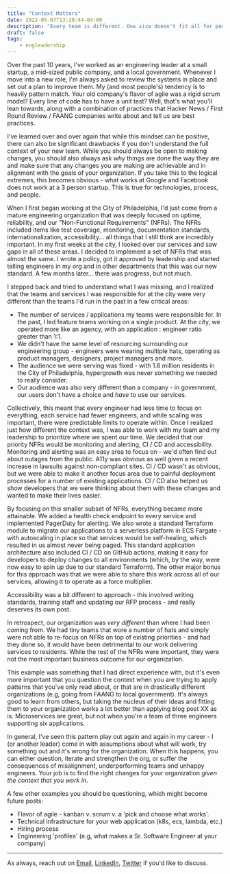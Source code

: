 ```yaml
---
title: "Context Matters"
date: 2022-05-07T13:20:44-04:00
description: "Every team is different. One size doesn't fit all for people, technology and process."
draft: false
tags: 
    - engleadership
---
```



Over the past 10 years, I've worked as an engineering leader at a small startup, a mid-sized public company, and a local government. Whenever I move into a new role, I'm always asked to review the systems in place and set out a plan to improve them. My (and most people's) tendency is to heavily pattern match. Your old company's flavor of agile was a rigid scrum model? Every line of code has to have a unit test? Well, that's what you'll lean towards, along with a combination of practices that Hacker News / First Round Review / FAANG companies write about and tell us are best practices.


 I've learned over and over again that while this mindset can be positive, there can also be significant drawbacks if you don't understand the full context of your new team. While you should always be open to making changes, you should also always ask _why_ things are done the way they are and make sure that any changes you are making are achievable and in alignment with the goals of your organization. If you take this to the logical extremes, this becomes obvious - what works at Google and Facebook does not work at a 3 person startup. This is true for technologies, process, and people.

When I first began working at the City of Philadelphia, I'd just come from a mature engineering organization that was deeply focused on uptime, reliability, and our "Non-Functional Requirements" (NFRs). The NFRs included items like test coverage, monitoring, documentation standards, internationalization, accessibility... all things that I still think are incredibly important. In my first weeks at the city, I looked over our services and saw gaps in all of these areas. I decided to implement a set of NFRs that was almost the same. I wrote a policy, got it approved by leadership and started telling engineers in my org and in other departments that this was our new standard. A few months later... there was progress, but not much. 

I stepped back and tried to understand what I was missing, and I realized that the teams and services I was responsible for at the city were very different than the teams I'd run in the past in a few critical areas: 
- The number of services / applications my teams were responsible for. In the past, I led feature teams working on a single product. At the city, we operated more like an agency, with an application : engineer ratio greater than 1:1. 
- We didn't have the same level of resourcing surrounding our engineering group - engineers were wearing multiple hats, operating as product managers, designers, project managers and more.
- The audience we were serving was fixed - with 1.6 million residents in the City of Philadelphia, hypergrowth was never something we needed to really consider. 
- Our audience was also very different than a company - in government, our users don't have a choice and _have_ to use our services. 

Collectively, this meant that every engineer had less time to focus on everything, each service had fewer engineers, and while scaling was important, there were predictable limits to operate within. Once I realized just how different the context was, I was able to work with my team and my leadership to prioritize where we spent our time. We decided that our priority NFRs would be monitoring and alerting, CI / CD and accessibility. Monitoring and alerting was an easy area to focus on - we'd often find out about outages from the public. A11y was obvious as well given a recent increase in lawsuits against non-compliant sites. CI / CD wasn't as obvious, but we were able to make it another focus area due to painful deployment processes for a number of existing applications. CI / CD also helped us show developers that we were thinking about them with these changes and wanted to make their lives easier.

By focusing on this smaller subset of NFRs, everything became more attainable. We added a health check endpoint to every service and implemented PagerDuty for alerting. We also wrote a standard Terraform module to migrate our applications to a serverless platform in ECS Fargate - with autoscaling in place so that services would be self-healing, which resulted in us almost never being paged. This standard application architecture also included CI / CD on GitHub actions, making it easy for developers to deploy changes to all environments (which, by the way, were now easy to spin up due to our standard Terraform). The other major bonus for this approach was that we were able to share this work across all of our services, allowing it to operate as a force multiplier.

Accessibility was a bit different to approach - this involved writing standards, training staff and updating our RFP process - and really deserves its own post.

In retrospect, our organization was _very different_ than where I had been coming from. We had tiny teams that wore a number of hats and simply were not able to re-focus on NFRs on top of existing priorities - and had they done so, it would have been detrimental to our work delivering services to residents. While the rest of the NFRs were important, they were not the most important business outcome for our organization.  

This example was something that I had direct experience with, but it's even more important that you question the context when you are trying to apply patterns that you've only read about, or that are in drastically different organizations (e.g, going from FAANG to local government). It's always good to learn from others, but taking the nucleus of their ideas and fitting them to your organization works a lot better than applying blog post XX as is. Microservices are great, but not when you're a team of three engineers supporting six applications. 

In general, I've seen this pattern play out again and again in my career - I (or another leader) come in with assumptions about what will work, try something out and it's wrong for the organization. When this happens, you can either question, iterate and strengthen the org, or suffer the consequences of misalignment, underperforming teams and unhappy engineers. Your job is to find the right changes for your organization _given the context that you work in_. 

A few other examples you should be questioning, which might become future posts:
- Flavor of agile - kanban v. scrum v. a 'pick and choose what works'.
- Technical infrastructure for your web application (k8s, ecs, lambda, etc.)
- Hiring process
- Engineering 'profiles' (e.g, what makes a Sr. Software Engineer at your company)

--- 
As always, reach out on [Email](mailto:hi@danlopez.fyi), [LinkedIn](https://www.linkedin.com/in/danlopez1), [Twitter](https://twitter.com/lopezbraus) if you'd like to discuss. 